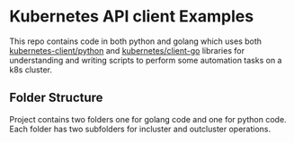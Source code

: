 # Kubernetes API client Examples

This repo contains code in both python and golang which uses both [kubernetes-client/python](https://github.com/kubernetes-client/python) and [kubernetes/client-go](https://github.com/kubernetes/client-go) libraries for understanding and writing scripts to perform some automation tasks on a k8s cluster.

## Folder Structure

Project contains two folders one for golang code and one for python code. Each folder has two subfolders for incluster and outcluster operations.